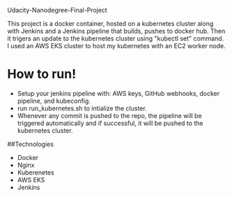 Udacity-Nanodegree-Final-Project

This project is a docker container, hosted on a kubernetes cluster along with Jenkins and a Jenkins pipeline that builds, pushes to docker hub. Then it trigers an update to the kubernetes cluster using "kubectl set" command.
I used an AWS EKS cluster to host my kubernetes with an EC2 worker node.


# How to run!

  - Setup your jenkins pipeline with:
  AWS keys,
  GitHub webhooks,
  docker pipeline,
  and kubeconfig.
  - run run_kubernetes.sh to intialize the cluster.
  - Whenever any commit is pushed to the repo, the pipeline will be triggered automatically and if successful, it will be pushed to the kubernetes cluster.



##Technologies

* Docker
* Nginx
* Kuberenetes
* AWS EKS
* Jenkins



